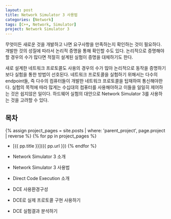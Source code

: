 ```yaml
---
layout: post
title: Network Simulator 3 사용법
categories: [Network]
tags: [C++, Network, Simulator]
project: Network Simulator 3
---
```


무엇이든 새로운 것을 개발하고 나면 요구사항을 만족하는지 확인하는 것이 필요하다.
개발한 것의 성질에 따라서 논리적 증명을 통해 확인할 수도 있다.
논리적으로 증명해야할 경우의 수가 많다면 적절히 설계된 실험이 증명을 대체하기도 한다.

새로 설계한 네트워크 프로토콜도 사용의 경우의 수가 많아 논리적으로 동작을 증명하기보다 실험을 통한 방법이 선호된다.
네트워크 프로토콜을 실험하기 위해서는 다수의 endpoint들, 즉 다수의 컴퓨터들이 개발한 네트워크 프로토콜을 탑재하여 통신해야한다.
실험의 목적에 따라 많게는 수십대의 컴퓨터를 사용해야하고 이들을 일일히 제어하는 것은 쉽지않은 일이다.
하드웨어 실험의 대안으로 Network Simulator 3를 사용하는 것을 고려할 수 있다.

목차
-----------

{% assign project_pages = site.posts | where: 'parent_project', page.project | reverse %}
{% for pp in project_pages %}
- [{{ pp.title }}]({{ pp.url }})
{% endfor %}

- Network Simulator 3 소개
- Network Simulator 3 사용법
- Direct Code Execution 소개
- DCE 사용환경구성
- DCE로 실제 프로토콜 구현 사용하기
- DCE 실험결과 분석하기
